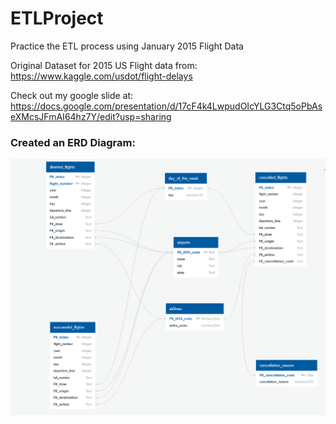 # ETLProject
Practice the ETL process using January 2015 Flight Data

Original Dataset for 2015 US Flight data from: https://www.kaggle.com/usdot/flight-delays

Check out my google slide at: https://docs.google.com/presentation/d/17cF4k4LwpudOIcYLG3Ctq5oPbAseXMcsJFmAI64hz7Y/edit?usp=sharing

### Created an ERD Diagram:
![ERD](images/erd.PNG)
